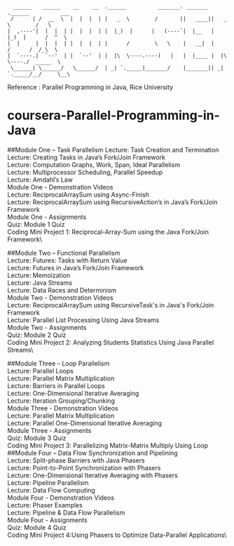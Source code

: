 ```
  ______   ______    __    __  .______          _______. _______ .______          ___      
 /      | /  __  \  |  |  |  | |   _  \        /       ||   ____||   _  \        /   \     
|  ,----'|  |  |  | |  |  |  | |  |_)  |      |   (----`|  |__   |  |_)  |      /  ^  \    
|  |     |  |  |  | |  |  |  | |      /        \   \    |   __|  |      /      /  /_\  \   
|  `----.|  `--'  | |  `--'  | |  |\  \----.----)   |   |  |____ |  |\  \----./  _____  \  
 \______| \______/   \______/  | _| `._____|_______/    |_______|| _| `._____/__/     \__\ 
```                                                                                          
Reference : Parallel Programming in Java, Rice University

# coursera-Parallel-Programming-in-Java

##Module One – Task Parallelism
Lecture: Task Creation and Termination\
Lecture: Creating Tasks in Java’s Fork/Join Framework\
Lecture: Computation Graphs, Work, Span, Ideal Parallelism\
Lecture: Multiprocessor Scheduling, Parallel Speedup\
Lecture: Amdahl’s Law\
Module One - Demonstration Videos\
Lecture: ReciprocalArraySum using Async-Finish\
Lecture: ReciprocalArraySum using RecursiveAction’s in Java’s Fork/Join Framework\
Module One - Assignments\
Quiz: Module 1 Quiz\
Coding Mini Project 1: Reciprocal-Array-Sum using the Java Fork/Join Framework\
 

##Module Two – Functional Parallelism\
Lecture: Futures: Tasks with Return Value\
Lecture: Futures in Java’s Fork/Join Framework\
Lecture: Memoization\
Lecture: Java Streams\
Lecture: Data Races and Determinism\
Module Two - Demonstration Videos\
Lecture: ReciprocalArraySum using RecursiveTask's in Java's Fork/Join Framework\
Lecture: Parallel List Processing Using Java Streams\
Module Two - Assignments\
Quiz: Module 2 Quiz\
Coding Mini Project 2: Analyzing Students Statistics Using Java Parallel Streams\
 

##Module Three – Loop Parallelism\
Lecture: Parallel Loops\
Lecture: Parallel Matrix Multiplication\
Lecture: Barriers in Parallel Loops\
Lecture: One-Dimensional Iterative Averaging\
Lecture: Iteration Grouping/Chunking\
Module Three - Demonstration Videos\
Lecture: Parallel Matrix Multiplication\
Lecture: Parallel One-Dimensional Iterative Averaging\
Module Three - Assignments\
Quiz: Module 3 Quiz\
Coding Mini Project 3: Parallelizing Matrix-Matrix Multiply Using Loop\
##Module Four – Data Flow Synchronization and Pipelining\
Lecture: Split-phase Barriers with Java Phasers\
Lecture: Point-to-Point Synchronization with Phasers\
Lecture: One-Dimensional Iterative Averaging with Phasers\
Lecture: Pipeline Parallelism\
Lecture: Data Flow Computing\
Module Four - Demonstration Videos\
Lecture: Phaser Examples\
Lecture: Pipeline & Data Flow Parallelism \
Module Four - Assignments\
Quiz: Module 4 Quiz\
Coding Mini Project 4:Using Phasers to Optimize Data-Parallel Applications\
